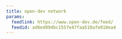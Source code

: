 ```yaml
---
title: open-dev network
params:
  feedlink: https://www.open-dev.de/feed/
  feedid: ad6ed094bc1557e47faa510afe010ea4
---
```

